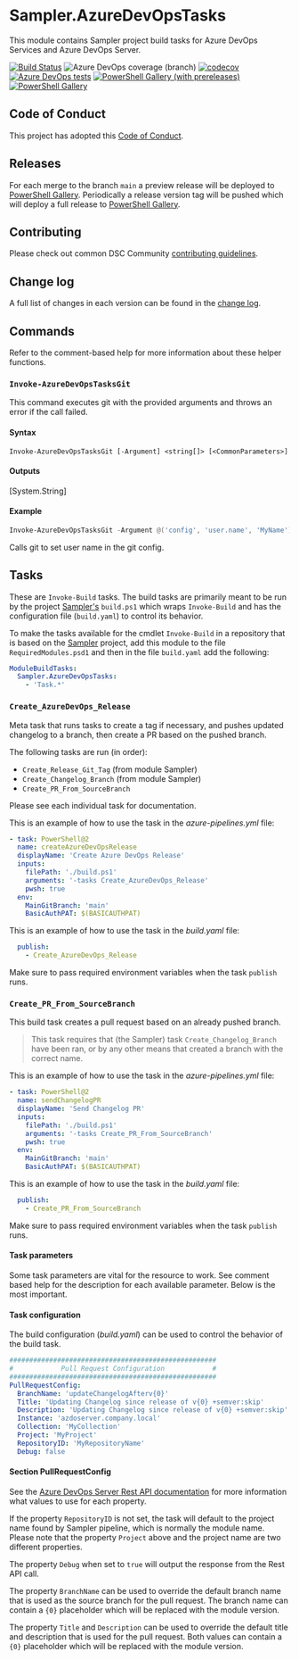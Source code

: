 # Sampler.AzureDevOpsTasks

This module contains Sampler project build tasks for Azure DevOps Services and Azure DevOps Server.

[![Build Status](https://dev.azure.com/SynEdgy/Sampler.AzureDevOpsTasks/_apis/build/status/SynEdgy.Sampler.AzureDevOpsTasks?branchName=main)](https://dev.azure.com/SynEdgy/Sampler.AzureDevOpsTasks/_build/latest?definitionId=19&branchName=main)
![Azure DevOps coverage (branch)](https://img.shields.io/azure-devops/coverage/SynEdgy/Sampler.AzureDevOpsTasks/19/main)
[![codecov](https://codecov.io/gh/SynEdgy/Sampler.AzureDevOpsTasks/branch/main/graph/badge.svg)](https://codecov.io/gh/SynEdgy/Sampler.AzureDevOpsTasks)
[![Azure DevOps tests](https://img.shields.io/azure-devops/tests/SynEdgy/Sampler.AzureDevOpsTasks/19/main)](https://SynEdgy.visualstudio.com/Sampler.AzureDevOpsTasks/_test/analytics?definitionId=19&contextType=build)
[![PowerShell Gallery (with prereleases)](https://img.shields.io/powershellgallery/vpre/Sampler.AzureDevOpsTasks?label=Sampler.AzureDevOpsTasks%20Preview)](https://www.powershellgallery.com/packages/Sampler.AzureDevOpsTasks/)
[![PowerShell Gallery](https://img.shields.io/powershellgallery/v/Sampler.AzureDevOpsTasks?label=Sampler.AzureDevOpsTasks)](https://www.powershellgallery.com/packages/Sampler.AzureDevOpsTasks/)

## Code of Conduct

This project has adopted this [Code of Conduct](CODE_OF_CONDUCT.md).

## Releases

For each merge to the branch `main` a preview release will be
deployed to [PowerShell Gallery](https://www.powershellgallery.com/).
Periodically a release version tag will be pushed which will deploy a
full release to [PowerShell Gallery](https://www.powershellgallery.com/).

## Contributing

Please check out common DSC Community [contributing guidelines](https://dsccommunity.org/guidelines/contributing).

## Change log

A full list of changes in each version can be found in the [change log](CHANGELOG.md).

## Commands
<!-- markdownlint-disable MD036 - Emphasis used instead of a heading -->

Refer to the comment-based help for more information about these helper
functions.

### `Invoke-AzureDevOpsTasksGit`

This command executes git with the provided arguments and throws an error
if the call failed.

#### Syntax

<!-- markdownlint-disable MD013 - Line length -->
```plaintext
Invoke-AzureDevOpsTasksGit [-Argument] <string[]> [<CommonParameters>]
```
<!-- markdownlint-enable MD013 - Line length -->

#### Outputs

[System.String]

#### Example

```powershell
Invoke-AzureDevOpsTasksGit -Argument @('config', 'user.name', 'MyName')
```

Calls git to set user name in the git config.

## Tasks

These are `Invoke-Build` tasks. The build tasks are primarily meant to be
run by the project [Sampler's](https://github.com/gaelcolas/Sampler)
`build.ps1` which wraps `Invoke-Build` and has the configuration file
(`build.yaml`) to control its behavior.

To make the tasks available for the cmdlet `Invoke-Build` in a repository
that is based on the [Sampler](https://github.com/gaelcolas/Sampler) project,
add this module to the file `RequiredModules.psd1` and then in the file
`build.yaml` add the following:

```yaml
ModuleBuildTasks:
  Sampler.AzureDevOpsTasks:
    - 'Task.*'
```

### `Create_AzureDevOps_Release`

Meta task that runs tasks to create a tag if necessary, and pushes updated
changelog to a branch, then create a PR based on the pushed branch.

The following tasks are run (in order):

- `Create_Release_Git_Tag` (from module Sampler)
- `Create_Changelog_Branch` (from module Sampler)
- `Create_PR_From_SourceBranch`

Please see each individual task for documentation.

This is an example of how to use the task in the _azure-pipelines.yml_ file:

```yaml
- task: PowerShell@2
  name: createAzureDevOpsRelease
  displayName: 'Create Azure DevOps Release'
  inputs:
    filePath: './build.ps1'
    arguments: '-tasks Create_AzureDevOps_Release'
    pwsh: true
  env:
    MainGitBranch: 'main'
    BasicAuthPAT: $(BASICAUTHPAT)
```

This is an example of how to use the task in the _build.yaml_ file:

```yaml
  publish:
    - Create_AzureDevOps_Release
```

Make sure to pass required environment variables when the task `publish`
runs.

### `Create_PR_From_SourceBranch`

This build task creates a pull request based on an already pushed branch.

>This task requires that (the Sampler) task `Create_Changelog_Branch` have
>been ran, or by any other means that created a branch with the correct name.

This is an example of how to use the task in the _azure-pipelines.yml_ file:

```yaml
- task: PowerShell@2
  name: sendChangelogPR
  displayName: 'Send Changelog PR'
  inputs:
    filePath: './build.ps1'
    arguments: '-tasks Create_PR_From_SourceBranch'
    pwsh: true
  env:
    MainGitBranch: 'main'
    BasicAuthPAT: $(BASICAUTHPAT)
```

This is an example of how to use the task in the _build.yaml_ file:

```yaml
  publish:
    - Create_PR_From_SourceBranch
```

Make sure to pass required environment variables when the task `publish`
runs.

#### Task parameters

Some task parameters are vital for the resource to work. See comment based
help for the description for each available parameter. Below is the most
important.

#### Task configuration

The build configuration (_build.yaml_) can be used to control the behavior
of the build task.

```yaml
####################################################
#            Pull Request Configuration            #
####################################################
PullRequestConfig:
  BranchName: 'updateChangelogAfterv{0}'
  Title: 'Updating Changelog since release of v{0} +semver:skip'
  Description: 'Updating Changelog since release of v{0} +semver:skip'
  Instance: 'azdoserver.company.local'
  Collection: 'MyCollection'
  Project: 'MyProject'
  RepositoryID: 'MyRepositoryName'
  Debug: false
```

#### Section PullRequestConfig

See the [Azure DevOps Server Rest API documentation](https://docs.microsoft.com/en-us/rest/api/azure/devops/git/pull-requests/create?view=azure-devops-server-rest-6.0)
for more information what values to use for each property.

If the property `RepositoryID` is not set, the task will default to the
project name found by Sampler pipeline, which is normally the module
name. Please note that the property `Project` above and the project name
are two different properties.

The property `Debug` when set to `true` will output the response from the
Rest API call.

The property `BranchName` can be used to override the default branch name
that is used as the source branch for the pull request. The branch name
can contain a `{0}` placeholder which will be replaced with the module
version.

The property `Title` and `Description` can be used to override the default
title and description that is used for the pull request. Both values can
contain a `{0}` placeholder which will be replaced with the module version.

